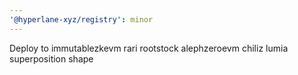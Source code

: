 ```yaml
---
'@hyperlane-xyz/registry': minor
---
```


Deploy to immutablezkevm rari rootstock alephzeroevm chiliz lumia superposition shape
